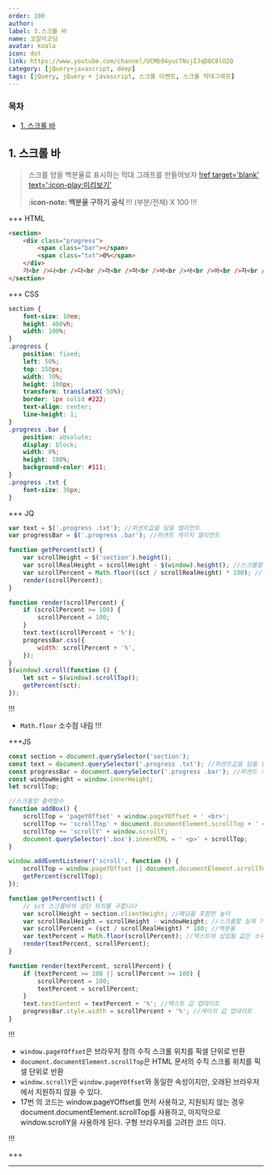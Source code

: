```yaml
---
order: 100
author:
label: 3.스크롤 바
name: 코알라코딩
avatar: koala
icon: dot
link: https://www.youtube.com/channel/UCMb94yucTNsjIJqD8C8lO2Q
category: [jQuery+javascript, deep]
tags: [jQuery, jQuery + javascript, 스크롤 이벤트, 스크롤 막대그래프]
---
```


### 목차 <!-- omit in toc -->

- [1. 스크롤 바](#1-스크롤-바)

## 1. 스크롤 바

> 스크롤 양을 백분율료 표시하는 막대 그래프를 만들어보자
> [!ref target='blank' text=':icon-play:미리보기'](./files/3/jq.html)
>
> **:icon-note: 백분율 구하기 공식**
> !!!
> (부분/전체) X 100
> !!!

+++ HTML

```html # html
<section>
	<div class="progress">
		<span class="bar"></span>
		<span class="txt">0%</span>
	</div>
	가<br />나<br />다<br />라<br />마<br />바<br />사<br />아<br />자<br />차<br />카<br />타<br />파<br />하
</section>
```

+++ CSS

```css #
section {
	font-size: 10em;
	height: 400vh;
	width: 100%;
}
.progress {
	position: fixed;
	left: 50%;
	top: 150px;
	width: 70%;
	height: 100px;
	transform: translateX(-50%);
	border: 1px solid #222;
	text-align: center;
	line-height: 1;
}
.progress .bar {
	position: absolute;
	display: block;
	width: 0%;
	height: 100%;
	background-color: #111;
}
.progress .txt {
	font-size: 30px;
}
```

+++ JQ

```js #7,8 jQuery
var text = $('.progress .txt'); //퍼센트값을 담을 엘리먼트
var progressBar = $('.progress .bar'); //퍼센트 게이지 엘리먼트

function getPercent(sct) {
	var scrollHeight = $('section').height();
	var scrollRealHeight = scrollHeight - $(window).height(); //스크롤할 실제 거리
	var scrollPercent = Math.floor((sct / scrollRealHeight) * 100); //백분율
	render(scrollPercent);
}

function render(scrollPercent) {
	if (scrollPercent >= 100) {
		scrollPercent = 100;
	}
	text.text(scrollPercent + '%');
	progressBar.css({
		width: scrollPercent + '%',
	});
}
$(window).scroll(function () {
	let sct = $(window).scrollTop();
	getPercent(sct);
});
```

!!!
- `Math.floor` 소수점 내림
!!!

+++JS

```js #17 javascript
const section = document.querySelector('section');
const text = document.querySelector('.progress .txt'); //퍼센트값을 담을 엘리먼트
const progressBar = document.querySelector('.progress .bar'); //퍼센트 게이지 엘리먼트
const windowHeight = window.innerHeight;
let scrollTop;

//스크롤양 출력함수
function addBox() {
	scrollTop = 'pageYOffset' + window.pageYOffset + ' <br>';
	scrollTop += 'scrollTop' + document.documentElement.scrollTop + ' <br>';
	scrollTop += 'scrollY' + window.scrollY;
	document.querySelector('.box').innerHTML = ' <p>' + scrollTop;
}

window.addEventListener('scroll', function () {
	scrollTop = window.pageYOffset || document.documentElement.scrollTop || window.scrollY;
	getPercent(scrollTop);
});

function getPercent(sct) {
	// sct 스크롤바의 상단 위치를 구합니다
	var scrollHeight = section.clientHeight; //패딩을 포함한 높이
	var scrollRealHeight = scrollHeight - windowHeight; //스크롤할 실제 거리
	var scrollPercent = (sct / scrollRealHeight) * 100; //백분율
	var textPercent = Math.floor(scrollPercent); //텍스트에 삽입될 값은 소수점을 버림
	render(textPercent, scrollPercent);
}

function render(textPercent, scrollPercent) {
	if (textPercent >= 100 || scrollPercent >= 100) {
		scrollPercent = 100;
		textPercent = scrollPercent;
	}
	text.textContent = textPercent + '%'; //텍스트 값 업데이트
	progressBar.style.width = scrollPercent + '%'; //게이지 값 업데이트
}
```

!!!
- `window.pageYOffset`은 브라우저 창의 수직 스크롤 위치를 픽셀 단위로 반환
- `document.documentElement.scrollTop`은 HTML 문서의 수직 스크롤 위치를 픽셀 단위로 반환
- `window.scrollY`은 `window.pageYOffset`와 동일한 속성이지만, 오래된 브라우저에서 지원하지 않을 수 있다.
- 17번 의 코드는 window.pageYOffset를 먼저 사용하고, 지원되지 않는 경우 document.documentElement.scrollTop를
  사용하고, 마지막으로 window.scrollY을 사용하게 된다. 구형 브라우저를 고려한 코드 이다.

!!!

+++

---
